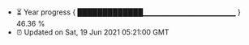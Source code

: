 - ⏳ Year progress { █████████████▁▁▁▁▁▁▁▁▁▁▁▁▁▁▁▁▁ } 46.36 %
- ⏰ Updated on Sat, 19 Jun 2021 05:21:00 GMT

